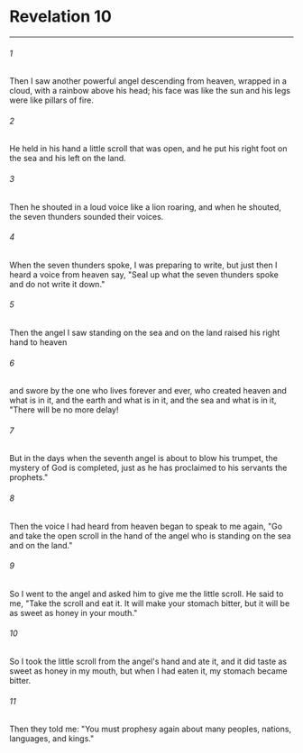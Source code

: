 # Revelation 10
***



###### 1 
Then I saw another powerful angel descending from heaven, wrapped in a cloud, with a rainbow above his head; his face was like the sun and his legs were like pillars of fire. 

###### 2 
He held in his hand a little scroll that was open, and he put his right foot on the sea and his left on the land. 

###### 3 
Then he shouted in a loud voice like a lion roaring, and when he shouted, the seven thunders sounded their voices. 

###### 4 
When the seven thunders spoke, I was preparing to write, but just then I heard a voice from heaven say, "Seal up what the seven thunders spoke and do not write it down." 

###### 5 
Then the angel I saw standing on the sea and on the land raised his right hand to heaven 

###### 6 
and swore by the one who lives forever and ever, who created heaven and what is in it, and the earth and what is in it, and the sea and what is in it, "There will be no more delay! 

###### 7 
But in the days when the seventh angel is about to blow his trumpet, the mystery of God is completed, just as he has proclaimed to his servants the prophets." 

###### 8 
Then the voice I had heard from heaven began to speak to me again, "Go and take the open scroll in the hand of the angel who is standing on the sea and on the land." 

###### 9 
So I went to the angel and asked him to give me the little scroll. He said to me, "Take the scroll and eat it. It will make your stomach bitter, but it will be as sweet as honey in your mouth." 

###### 10 
So I took the little scroll from the angel's hand and ate it, and it did taste as sweet as honey in my mouth, but when I had eaten it, my stomach became bitter. 

###### 11 
Then they told me: "You must prophesy again about many peoples, nations, languages, and kings."
